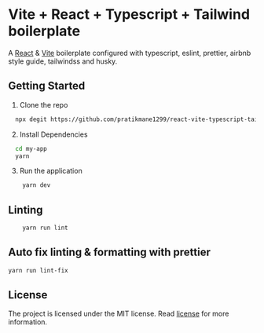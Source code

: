 # Vite + React + Typescript + Tailwind boilerplate

A [React](https://reactjs.org/) & [Vite](https://vitejs.dev/) boilerplate configured with typescript, eslint, prettier, airbnb style guide, tailwindss and husky.

## Getting Started

1. Clone the repo
```sh
  npx degit https://github.com/pratikmane1299/react-vite-typescript-taiwlind-boilerplate my-app
```

2. Install Dependencies
```sh
  cd my-app
  yarn
```

3. Run the application
```sh
	yarn dev
```

## Linting

```sh
	yarn run lint
```

## Auto fix linting & formatting with prettier
```sh
yarn run lint-fix
```

## License

The project is licensed under the MIT license. Read [license](./LICENSE) for more information.